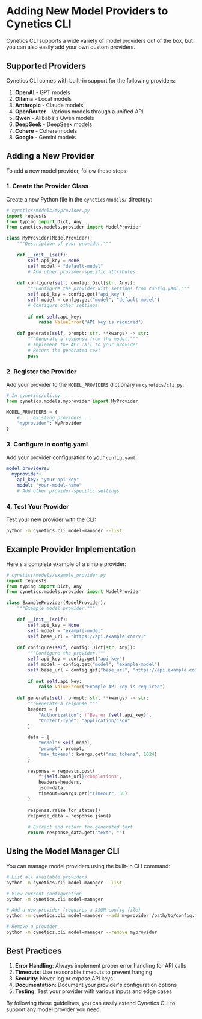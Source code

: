 # Adding New Model Providers to Cynetics CLI

Cynetics CLI supports a wide variety of model providers out of the box, but you can also easily add your own custom providers.

## Supported Providers

Cynetics CLI comes with built-in support for the following providers:

1. **OpenAI** - GPT models
2. **Ollama** - Local models
3. **Anthropic** - Claude models
4. **OpenRouter** - Various models through a unified API
5. **Qwen** - Alibaba's Qwen models
6. **DeepSeek** - DeepSeek models
7. **Cohere** - Cohere models
8. **Google** - Gemini models

## Adding a New Provider

To add a new model provider, follow these steps:

### 1. Create the Provider Class

Create a new Python file in the `cynetics/models/` directory:

```python
# cynetics/models/myprovider.py
import requests
from typing import Dict, Any
from cynetics.models.provider import ModelProvider

class MyProvider(ModelProvider):
    """Description of your provider."""
    
    def __init__(self):
        self.api_key = None
        self.model = "default-model"
        # Add other provider-specific attributes
    
    def configure(self, config: Dict[str, Any]):
        """Configure the provider with settings from config.yaml."""
        self.api_key = config.get("api_key")
        self.model = config.get("model", "default-model")
        # Configure other settings
        
        if not self.api_key:
            raise ValueError("API key is required")
    
    def generate(self, prompt: str, **kwargs) -> str:
        """Generate a response from the model."""
        # Implement the API call to your provider
        # Return the generated text
        pass
```

### 2. Register the Provider

Add your provider to the `MODEL_PROVIDERS` dictionary in `cynetics/cli.py`:

```python
# In cynetics/cli.py
from cynetics.models.myprovider import MyProvider

MODEL_PROVIDERS = {
    # ... existing providers ...
    "myprovider": MyProvider
}
```

### 3. Configure in config.yaml

Add your provider configuration to your `config.yaml`:

```yaml
model_providers:
  myprovider:
    api_key: "your-api-key"
    model: "your-model-name"
    # Add other provider-specific settings
```

### 4. Test Your Provider

Test your new provider with the CLI:

```bash
python -m cynetics.cli model-manager --list
```

## Example Provider Implementation

Here's a complete example of a simple provider:

```python
# cynetics/models/example_provider.py
import requests
from typing import Dict, Any
from cynetics.models.provider import ModelProvider

class ExampleProvider(ModelProvider):
    """Example model provider."""
    
    def __init__(self):
        self.api_key = None
        self.model = "example-model"
        self.base_url = "https://api.example.com/v1"
    
    def configure(self, config: Dict[str, Any]):
        """Configure the provider."""
        self.api_key = config.get("api_key")
        self.model = config.get("model", "example-model")
        self.base_url = config.get("base_url", "https://api.example.com/v1")
        
        if not self.api_key:
            raise ValueError("Example API key is required")
    
    def generate(self, prompt: str, **kwargs) -> str:
        """Generate a response."""
        headers = {
            "Authorization": f"Bearer {self.api_key}",
            "Content-Type": "application/json"
        }
        
        data = {
            "model": self.model,
            "prompt": prompt,
            "max_tokens": kwargs.get("max_tokens", 1024)
        }
        
        response = requests.post(
            f"{self.base_url}/completions",
            headers=headers,
            json=data,
            timeout=kwargs.get("timeout", 30)
        )
        
        response.raise_for_status()
        response_data = response.json()
        
        # Extract and return the generated text
        return response_data.get("text", "")
```

## Using the Model Manager CLI

You can manage model providers using the built-in CLI command:

```bash
# List all available providers
python -m cynetics.cli model-manager --list

# View current configuration
python -m cynetics.cli model-manager

# Add a new provider (requires a JSON config file)
python -m cynetics.cli model-manager --add myprovider /path/to/config.json

# Remove a provider
python -m cynetics.cli model-manager --remove myprovider
```

## Best Practices

1. **Error Handling**: Always implement proper error handling for API calls
2. **Timeouts**: Use reasonable timeouts to prevent hanging
3. **Security**: Never log or expose API keys
4. **Documentation**: Document your provider's configuration options
5. **Testing**: Test your provider with various inputs and edge cases

By following these guidelines, you can easily extend Cynetics CLI to support any model provider you need.